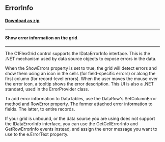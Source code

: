 ## ErrorInfo
#### [Download as zip](https://grapecity.github.io/DownGit/#/home?url=https://github.com/GrapeCity/ComponentOne-WinForms-Samples/tree/master/NetFramework\FlexGrid\CS\ErrorInfo)
____
#### Show error information on the grid.
____
The C1FlexGrid control supports the IDataErrorInfo interface. This is the .NET mechanism used by data source objects to expose errors in the data. 

When the ShowErrors property is set to true, the grid will detect errors and show them using an icon in the cells (for field-specific errors) or along the first column (for record-level errors). When the user moves the mouse over the error icon, a tooltip shows the error description. This UI is also a .NET standard, used in the ErrorProvider class. 

To add error information to DataTables, use the DataRow's SetColumnError method and RowError property. The former attached error information to fields. The latter, to entire records. 

If your grid is unbound, or the data source you are using does not support the IDataErrorInfo interface, you can use the GetCellErrorInfo and GetRowErrorInfo events instead, and assign the error message you want to use to the e.ErrorText property. 